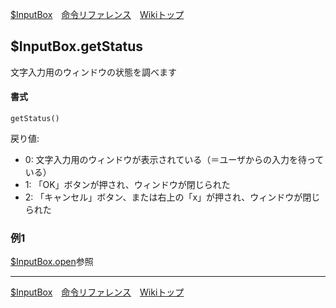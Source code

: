 
[$InputBox](./rf-inputbox)&emsp;[命令リファレンス](./reference)&emsp;[Wikiトップ](./)

<title>命令リファレンス - $InputBox.getStatus</title>

## $InputBox.getStatus

文字入力用のウィンドウの状態を調べます

#### 書式
```
getStatus()
```

戻り値:  
- 0: 文字入力用のウィンドウが表示されている（＝ユーザからの入力を待っている）  
- 1: 「OK」ボタンが押され、ウィンドウが閉じられた  
- 2: 「キャンセル」ボタン、または右上の「x」が押され、ウィンドウが閉じられた

### 例1

[$InputBox.open](./rf-inputbox-open)参照

***

[$InputBox](./rf-inputbox)&emsp;[命令リファレンス](./reference)&emsp;[Wikiトップ](./)

